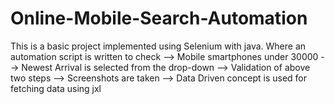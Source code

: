 # Online-Mobile-Search-Automation

This is a basic project implemented using Selenium with java.
Where an automation script is written to check 
--> Mobile smartphones under 30000
--> Newest Arrival is selected from the drop-down
--> Validation of above two steps
--> Screenshots are taken
--> Data Driven concept is used for fetching data using jxl
